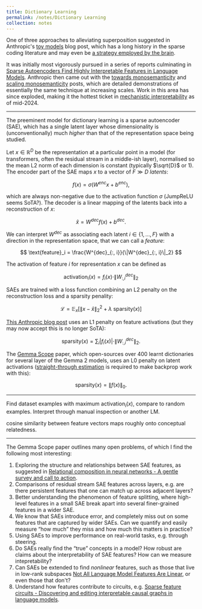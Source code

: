 ```yaml
---
title: Dictionary Learning
permalink: /notes/Dictionary Learning
collection: notes
---
```

One of three approaches to alleviating superposition suggested in Anthropic's [toy models](Toy%20Models%20of%20Superposition) blog post, which has a long history in the sparse coding literature and may even be [a strategy employed by the brain](Sparse%20coding%20with%20an%20overcomplete%20basis%20set:%20A%20strategy%20employed%20by%20V1?).

It was initially most vigorously pursued in a series of reports culminating in [Sparse Autoencoders Find Highly Interpretable Features in Language Models](Sparse%20Autoencoders%20Find%20Highly%20Interpretable%20Features%20in%20Language%20Models). Anthropic then came out with the [towards monosemanticity](Towards%20Monosemanticity%20-%20Decomposing%20Language%20Models%20With%20Dictionary%20Learning) and [scaling monosemanticity](Scaling%20Monosemanticity%20-%20Extracting%20Interpretable%20Features%20from%20Claude%203%20Sonnet) posts, which are detailed demonstrations of essentially the same technique at increasing scales. Work in this area has since exploded, making it the hottest ticket in [mechanistic interpretability](Mechanistic%20Interpretability) as of mid-2024.

---

The preeminent model for dictionary learning is a sparse autoencoder (SAE), which has a single latent layer whose dimensionality is (unconventionally) much *higher* than that of the representation space being studied.

Let $x\in \mathbb{R}^D$ be the representation at a particular point in a model (for transformers, often the residual stream in a middle-ish layer), normalised so the mean L2 norm of each dimension is constant (typically $\sqrt{D}$ or $1$). The encoder part of the SAE maps $x$ to a vector of $F\gg D$ *latents*:

$$
f(x) = \sigma(W^{enc}x + b^{enc}),
$$

which are always non-negative due to the activation function $\sigma$ (JumpReLU seems SoTA?). The decoder is a linear mapping of the latents back into a reconstruction of $x$:

$$
\hat{x} = W^{dec} f(x) + b^{dec}.
$$

We can interpret $W^{dec}$ as associating each latent $i\in\{1,\dots,F\}$ with a direction in the representation space, that we can call a *feature*:

$$
\text{feature}_i = \frac{W^{dec}_{:, i}}{\|W^{dec}_{:, i}\|_2}
$$

The activation of feature $i$ for representation $x$ can be defined as 

$$
\text{activation}_i(x) = f_i(x) \cdot \|W^{dec}_{:, i}\|_2
$$

SAEs are trained with a loss function combining an L2 penalty on the reconstruction loss and a sparsity penality:

$$
\mathcal{L}=\mathbb{E}_x\Big[\|x-\hat{x}\|_2^2 + \lambda\ \text{sparsity}(x)\Big]
$$

[This Anthropic blog post](https://transformer-circuits.pub/2024/april-update/index.html#training-saes) uses an L1 penalty on feature activations (but they may now accept this is no longer SoTA):

$$
\text{sparsity}(x)=\sum_i |f_i(x)| \cdot \|W^{dec}_{:, i}\|_2.
$$

 The [Gemma Scope](Gemma%20Scope:%20Open%20Sparse%20Autoencoders%20Everywhere%20All%20At%20Once%20on%20Gemma%202) paper, which open-sources over $400$ learnt dictionaries for several layer of the Gemma 2 models, uses an L0 penalty on latent activations ([straight-through estimation](straight-through%20estimation) is required to make backprop work with this):

$$
\text{sparsity}(x)=\|f(x)\|_0.
$$

---

Find dataset examples with maximum $\text{activation}_i(x)$, compare to random examples. Interpret through manual inspection or another LM.

cosine similarity between feature vectors maps roughly onto conceptual relatedness. 

---

The Gemma Scope paper outlines many open problems, of which I find the following most interesting:

1. Exploring the structure and relationships between SAE features, as suggested in [Relational composition in neural networks - A gentle survey and call to action](Relational%20composition%20in%20neural%20networks%20-%20A%20gentle%20survey%20and%20call%20to%20action).
2. Comparisons of residual stream SAE features across layers, e.g. are there persistent features that one can match up across adjacent layers?
3. Better understanding the phenomenon of feature splitting, where high-level features in a small SAE break apart into several finer-grained features in a wider SAE.
4. We know that SAEs introduce error, and completely miss out on some features that are captured by wider SAEs. Can we quantify and easily measure “how much” they miss and how much this matters in practice?
5. Using SAEs to improve performance on real-world tasks, e.g. through steering.
6. Do SAEs really find the “true” concepts in a model? How robust are claims about the interpretability of SAE features? How can we measure intepretability?
7. Can SAEs be extended to find *nonlinear* features, such as those that live in low-rank subspaces [Not All Language Model Features Are Linear](Not%20All%20Language%20Model%20Features%20Are%20Linear.md), or even those that don't?
8. Understand how features contribute to circuits, e.g. [Sparse feature circuits - Discovering and editing interpretable causal graphs in language models](Sparse%20feature%20circuits%20-%20Discovering%20and%20editing%20interpretable%20causal%20graphs%20in%20language%20models).